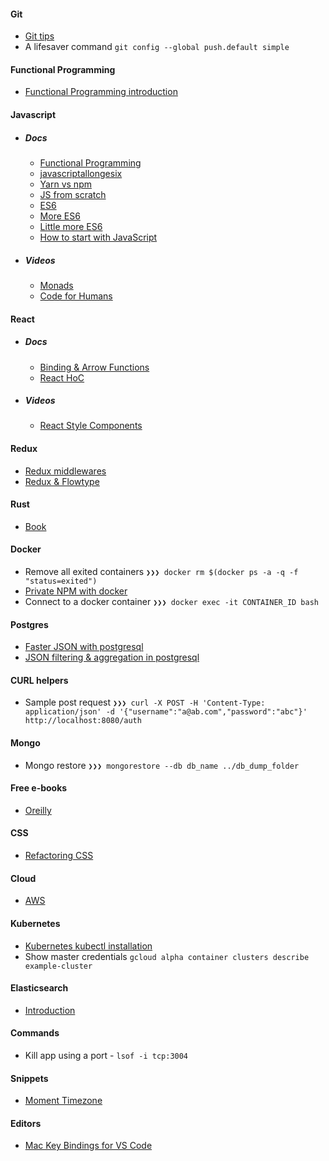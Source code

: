 #### Git 
- [Git tips](https://github.com/git-tips/tips)
- A lifesaver command `git config --global push.default simple`

#### Functional Programming
- [Functional Programming introduction](https://medium.com/@cscalfani/so-you-want-to-be-a-functional-programmer-part-1-1f15e387e536#.v75g0i6xk)

#### Javascript

- ##### Docs
  - [Functional Programming](https://github.com/hemanth/functional-programming-jargon)
  - [javascriptallongesix](https://leanpub.com/javascriptallongesix/read)
  - [Yarn vs npm](https://shift.infinite.red/npm-vs-yarn-cheat-sheet-8755b092e5cc#.zan26kdby)
  - [JS from scratch](https://github.com/verekia/js-stack-from-scratch)
  - [ES6](https://github.com/DrkSephy/es6-cheatsheet)
  - [More ES6](https://engineering.haus.com/dumb-es6-tricks-53ecadd1b29f#.i3ggpwde9)
  - [Little more ES6](http://adrianmejia.com/blog/2016/10/19/Overview-of-JavaScript-ES6-features-a-k-a-ECMAScript-6-and-ES2015/#.WA4G-3dZebs.hackernews)
  - [How to start with JavaScript](https://github.com/verekia/js-stack-from-scratch)


- ##### Videos
  - [Monads](https://www.youtube.com/watch?v=cB0vpg9-YMQ)
  - [Code for Humans](https://www.youtube.com/watch?v=loj3CLHovt0)

#### React

- ##### Docs
  - [Binding & Arrow Functions](https://medium.com/@machnicki/handle-events-in-react-with-arrow-functions-ede88184bbb#.xfxboxcln)
  - [React HoC](https://medium.com/@franleplant/react-higher-order-components-in-depth-cf9032ee6c3e#.rnprjgz6j)

- ##### Videos
  - [React Style Components](https://www.youtube.com/watch?v=gNeavlJ7lNY)

#### Redux
  - [Redux middlewares](https://medium.com/@meagle/understanding-87566abcfb7a#.cwi77nt37)
  - [Redux & Flowtype](https://medium.com/@cdebotton/redux-and-flowtype-69ff1dd09036#.1vrz45rap)


#### Rust
- [Book](https://doc.rust-lang.org/book)

#### Docker
- Remove all exited containers `❯❯❯ docker rm $(docker ps -a -q -f "status=exited")`
- [Private NPM with docker](https://blog.risingstack.com/private-npm-with-docker/)
- Connect to a docker container `❯❯❯ docker exec -it CONTAINER_ID bash`

#### Postgres
- [Faster JSON with postgresql](https://hashrocket.com/blog/posts/faster-json-generation-with-postgresql)
- [JSON filtering & aggregation in postgresql](http://stormatics.com/howto-use-json-functionality-in-postgresql/)

#### CURL helpers
- Sample post request `❯❯❯ curl -X POST -H 'Content-Type: application/json' -d '{"username":"a@ab.com","password":"abc"}' http://localhost:8080/auth`

#### Mongo
- Mongo restore `❯❯❯ mongorestore --db db_name ../db_dump_folder`

#### Free e-books
- [Oreilly](http://www.oreilly.com/programming/free/)

#### CSS
- [Refactoring CSS](https://speakerdeck.com/csswizardry/refactoring-css-without-losing-your-mind)

#### Cloud
- [AWS](https://github.com/open-guides/og-aws)

#### Kubernetes
- [Kubernetes kubectl installation](https://code.google.com/p/google-cloud-sdk/issues/detail?id=336#c8)
- Show master credentials `gcloud alpha container clusters describe example-cluster`

#### Elasticsearch
- [Introduction](https://www.hakkalabs.co/articles/introduction-to-elasticsearch-by-radu-gheorghe/)

#### Commands
- Kill app using a port - `lsof -i tcp:3004`

#### Snippets
- [Moment Timezone](http://jsfiddle.net/91zmpneh/)

#### Editors
- [Mac Key Bindings for VS Code](https://code.visualstudio.com/shortcuts/keyboard-shortcuts-macos.pdf)
